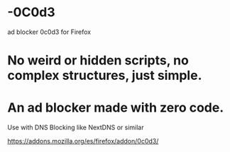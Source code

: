 # -0C0d3
ad blocker 0c0d3 for Firefox
# No weird or hidden scripts, no complex structures, just simple.
# An ad blocker made with zero code.
Use with DNS Blocking like NextDNS or similar

https://addons.mozilla.org/es/firefox/addon/0c0d3/
